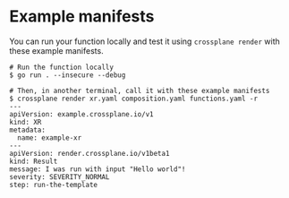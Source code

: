 # Example manifests

You can run your function locally and test it using `crossplane render`
with these example manifests.

```shell
# Run the function locally
$ go run . --insecure --debug
```

```shell
# Then, in another terminal, call it with these example manifests
$ crossplane render xr.yaml composition.yaml functions.yaml -r
---
apiVersion: example.crossplane.io/v1
kind: XR
metadata:
  name: example-xr
---
apiVersion: render.crossplane.io/v1beta1
kind: Result
message: I was run with input "Hello world"!
severity: SEVERITY_NORMAL
step: run-the-template
```
